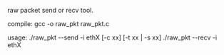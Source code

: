 raw packet send or recv tool.

compile:
gcc -o raw_pkt raw_pkt.c

usage:
./raw_pkt --send -i ethX [-c xx] [-t xx | -s xx]
./raw_pkt --recv -i ethX 

